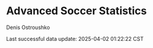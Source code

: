 # Advanced Soccer Statistics
Denis Ostroushko

<!-- gfm -->

Last successful data update: 2025-04-02 01:22:22 CST

